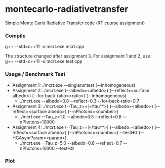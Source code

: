 # montecarlo-radiativetransfer
Simple Monte Carlo Radiative Transfer code (RT course assignment)

### Compile
g++ --std=c++11 -o mcrt.exe mcrt.cpp

The structure changed after assignment 3.
For assignment 1 and 2, use : g++ --std=c++11 -o mcrt.exe test.cpp

### Usage / Benchmark Test

+ Assignment 1: ./mcrt.exe --singleruntest (--inhomogeneous)
+ Assignment 2: ./mcrt.exe (--albedo=\<albedo\>) (--reflect=\<surface albedo\>) (--for-back-ratio=\<ratio\>) (--inhomogeneous)
    + ./mcrt.exe --albedo=0.8 --reflect=0.3 --for-back-ratio=0.7
+ Assignment 3: ./mcrt.exe (--Tau_z==(\<\tau^*\>) (--albedo=\<albedo\>) (--reflect=\<surface albedo\>) (--nPhotons=\<number\>)
    + ./mcrt.exe --Tau_z=1.0 --albedo=0.5 --reflect=0.8 --nPhotons=10000
+ Assignment 4: ./mcrt.exe (--Tau_z==(\<\tau^*\>) (--albedo=\<albedo\>) (--reflect=\<surface albedo\>) (--nPhotons=\<number\>) --testHG (--HGAsymParam=\<param\>)
    + ./mcrt.exe --Tau_z=5.0 --albedo=0.8 --reflect=0.7 --nPhotons=10000 --testHG

### Plot
